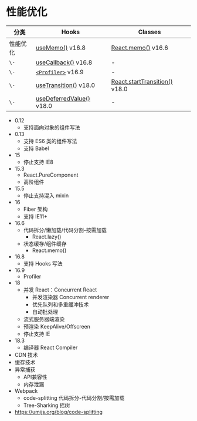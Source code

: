 # 性能优化

分类 | Hooks | Classes
---|---|---
性能优化 | [useMemo()](https://zh-hans.react.dev/reference/react/useMemo) v16.8 | [React.memo()](https://zh-hans.react.dev/reference/react/memo#reference) v16.6
`\-` | [useCallback()](https://zh-hans.react.dev/reference/react/useCallback) v16.8 | -
`\-` | [`<Profiler>`](https://zh-hans.react.dev/reference/react/Profiler) v16.9 | -
`\-` | [useTransition()](https://zh-hans.react.dev/reference/react/useTransition) v18.0 | [React.startTransition()](https://zh-hans.react.dev/reference/react/startTransition) v18.0
`\-` | [useDeferredValue()](https://zh-hans.react.dev/reference/react/useDeferredValue) v18.0 | -

- 0.12
  - 支持面向对象的组件写法
- 0.13
  - 支持 ES6 类的组件写法
  - 支持 Babel
- 15
  - 停止支持 IE8
- 15.3
  - React.PureComponent
  - 高阶组件
- 15.5
  - 停止支持混入 mixin
- 16
  - Fiber 架构
  - 支持 IE11+
- 16.6
  - 代码拆分/懒加载/代码分割-按需加载
    - React.lazy()
  - 状态缓存/组件缓存
    - React.memo()
- 16.8
  - 支持 Hooks 写法
- 16.9
  - Profiler
- 18
  - 并发 React：Concurrent React
    - 并发渲染器 Concurrent renderer
    - 优先队列和多重缓冲技术
    - 自动批处理
  - 流式服务器端渲染
  - 预渲染 KeepAlive/Offscreen
  - 停止支持 IE
- 18.3
  - 编译器 React Compiler
- CDN 技术
- 缓存技术
- 异常捕获
  - API兼容性
  - 内存泄漏
- Webpack
  - code-splitting 代码拆分-代码分割/按需加载
  - Tree-Sharking 摇树
- https://umijs.org/blog/code-splitting